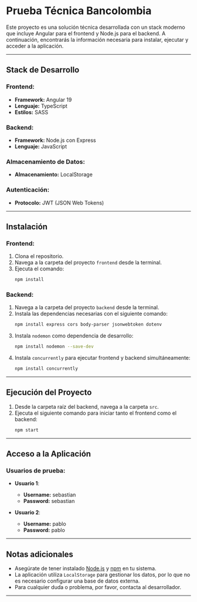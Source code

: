 # Prueba Técnica Bancolombia

Este proyecto es una solución técnica desarrollada con un stack moderno que incluye Angular para el frontend y Node.js para el backend. A continuación, encontrarás la información necesaria para instalar, ejecutar y acceder a la aplicación.

---

## Stack de Desarrollo

### Frontend:
- **Framework:** Angular 19
- **Lenguaje:** TypeScript
- **Estilos:** SASS

### Backend:
- **Framework:** Node.js con Express
- **Lenguaje:** JavaScript

### Almacenamiento de Datos:
- **Almacenamiento:** LocalStorage

### Autenticación:
- **Protocolo:** JWT (JSON Web Tokens)

---

## Instalación

### Frontend:
1. Clona el repositorio.
2. Navega a la carpeta del proyecto `frontend` desde la terminal.
3. Ejecuta el comando:
   ```bash
   npm install
   ```

### Backend:
1. Navega a la carpeta del proyecto `backend` desde la terminal.
2. Instala las dependencias necesarias con el siguiente comando:
   ```bash
   npm install express cors body-parser jsonwebtoken dotenv
   ```
3. Instala `nodemon` como dependencia de desarrollo:
   ```bash
   npm install nodemon --save-dev
   ```
4. Instala `concurrently` para ejecutar frontend y backend simultáneamente:
   ```bash
   npm install concurrently
   ```

---

## Ejecución del Proyecto

1. Desde la carpeta raíz del backend, navega a la carpeta `src`.
2. Ejecuta el siguiente comando para iniciar tanto el frontend como el backend:
   ```bash
   npm start
   ```

---

## Acceso a la Aplicación

### Usuarios de prueba:
- **Usuario 1**:
  - **Username:** sebastian
  - **Password:** sebastian

- **Usuario 2**:
  - **Username:** pablo
  - **Password:** pablo

---

## Notas adicionales
- Asegúrate de tener instalado [Node.js](https://nodejs.org) y [npm](https://www.npmjs.com/) en tu sistema.
- La aplicación utiliza `LocalStorage` para gestionar los datos, por lo que no es necesario configurar una base de datos externa.
- Para cualquier duda o problema, por favor, contacta al desarrollador.

---

